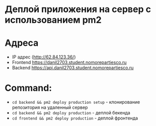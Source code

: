 # Деплой приложения на сервер с использованием pm2

# Адреса

* IP адрес (http://62.84.123.36/)
* Frontend https://danil2703.student.nomorepartiesco.ru
* Backend https://api.danil2703.student.nomorepartiesco.ru

# Command:

* ```cd backend && pm2 deploy production setup``` - клонирование репозитория на удаленный сервер
* ```cd backend && pm2 deploy production``` - деплой бекенда
* ```cd frontend && pm2 deploy production``` - деплой фронтенда
